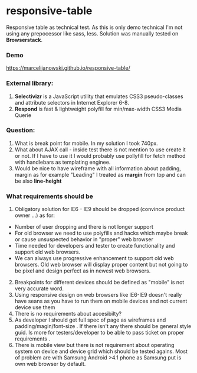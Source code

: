 # responsive-table
Responsive table as technical test.
As this is only demo technical I'm not using any prepocessor like sass, less.
Solution was manually tested on **Browserstack**.

### Demo
https://marcelijanowski.github.io/responsive-table/

### External library:
1. **Selectivizr** is a JavaScript utility that emulates CSS3 pseudo-classes and attribute selectors in Internet Explorer 6-8.
2. **Respond** is fast & lightweight polyfill for min/max-width CSS3 Media Querie

### Question:
1. What is break point for mobile. In my solution I took 740px.
2. What about AJAX call - inside test there is not mention to use create it or not. If I have to use it I would probably use pollyfill for fetch method with handlebars as templating enginee.
3. Would be nice to have wireframe with all information about padding, margin as for example "Leading" I treated as **margin** from top and can be also **line-height**

### What requirements should be
1. Obligatory solution for IE6 - IE9 should be dropped (convince product owner ...) as for:
  * Number of user dropping and there is not longer support
  * For old browser we need to use polyfills and hacks which maybe break or cause unsuspected behavior in "proper" web browser
  * Time needed for developers and tester to create functionality and support old web browsers.
  * We can always use progressive enhancement to support old web browsers. Old web browser will display proper content but not going to be pixel and design perfect as in newest web browsers.
2. Breakpoints for different devices should be defined as "mobile" is not very accurate word.
3. Using responsive design on web browsers like IE6-IE9 doesn't really have seans as you have to run them on mobile devices and not current device use them
4. There is no requirements about accesibilty?
5. As developer I should get full spec of page as wireframes and padding/magin/font-size . If there isn't any there should be general style guid. Is more for testers/developer to be able to pass
   ticket on proper requirements .
6. There is mobile view but there is not requirement about operating system on device and device grid which should be tested agains. Most of problem are with Samsung Android >4.1 phone as Samsung put
   is own web browser by default.
